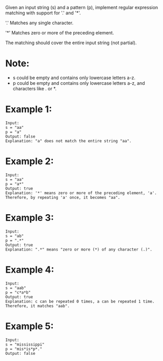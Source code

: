 Given an input string (s) and a pattern (p), implement regular expression matching with support for '.' and '*'.

'.' Matches any single character.

'*' Matches zero or more of the preceding element.

The matching should cover the entire input string (not partial).

# Note:

- s could be empty and contains only lowercase letters a-z.
- p could be empty and contains only lowercase letters a-z, and characters like . or *.
# Example 1:
```
Input:
s = "aa"
p = "a"
Output: false
Explanation: "a" does not match the entire string "aa".
```
# Example 2:
```
Input:
s = "aa"
p = "a*"
Output: true
Explanation: '*' means zero or more of the preceding element, 'a'. Therefore, by repeating 'a' once, it becomes "aa".
```
# Example 3:
```
Input:
s = "ab"
p = ".*"
Output: true
Explanation: ".*" means "zero or more (*) of any character (.)".
```
# Example 4:
```
Input:
s = "aab"
p = "c*a*b"
Output: true
Explanation: c can be repeated 0 times, a can be repeated 1 time. Therefore, it matches "aab".
```
# Example 5:
```
Input:
s = "mississippi"
p = "mis*is*p*."
Output: false
```
